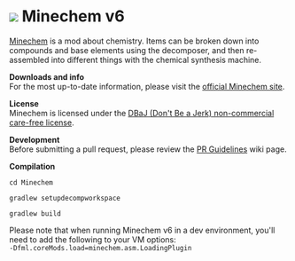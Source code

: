 ![](http://jakimfett.com/minechem_alchemy_banner.jpg)
Minechem v6
=========

[Minechem](http://jakimfett.github.io/Minechem) is a mod about chemistry. Items can be broken down into compounds and base elements using the decomposer, and then re-assembled into different things with the chemical synthesis machine.

**Downloads and info**  
For the most up-to-date information, please visit the [official Minechem site](http://jakimfett.github.io/Minechem).

**License**  
Minechem is licensed under the [DBaJ (Don't Be a Jerk) non-commercial care-free license](https://github.com/jakimfett/DBaJ).

**Development**  
Before submitting a pull request, please review the [PR Guidelines](https://github.com/jakimfett/Minechem/wiki/Pull-Request-Guidelines) wiki page.  

**Compilation**

`cd Minechem`

`gradlew setupdecompworkspace`

`gradlew build`

Please note that when running Minechem v6 in a dev environment, you'll need to add the following to your VM options:  
`-Dfml.coreMods.load=minechem.asm.LoadingPlugin`
